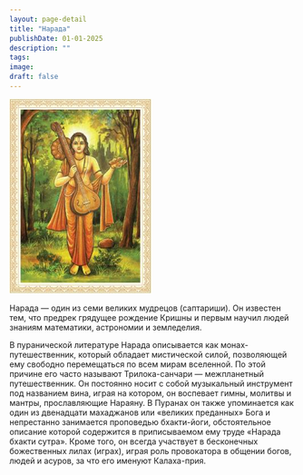 ```yaml
---
layout: page-detail
title: "Нарада"
publishDate: 01-01-2025
description: ""
tags:
image:
draft: false
---
```


![Нарада](/upload/iblock/c80/c80b8d5dd63bfe53e18d5abeed81a2a7.jpg "Нарада") 

Нарада — один из семи великих мудрецов (саптариши). Он известен тем, что предрек грядущее рождение Кришны и первым научил людей знаниям математики, астрономии и земледелия.

В пуранической литературе Нарада описывается как монах-путешественник, который обладает мистической силой, позволяющей ему свободно перемещаться по всем мирам вселенной. По этой причине его часто называют Трилока-санчари — межпланетный путешественник. Он постоянно носит с собой музыкальный инструмент под названием вина, играя на котором, он воспевает гимны, молитвы и мантры, прославляющие Нараяну. В Пуранах он также упоминается как один из двенадцати махаджанов или «великих преданных» Бога и непрестанно занимается проповедью бхакти-йоги, обстоятельное описание которой содержится в приписываемом ему труде «Нарада бхакти сутра». Кроме того, он всегда участвует в бесконечных божественных лилах (играх), играя роль провокатора в общении богов, людей и асуров, за что его именуют Калаха-прия.
  
  
